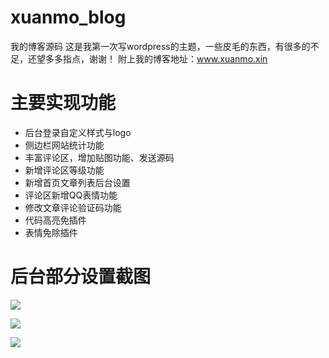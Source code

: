 # xuanmo_blog
我的博客源码
这是我第一次写wordpress的主题，一些皮毛的东西，有很多的不足，还望多多指点，谢谢！
附上我的博客地址：www.xuanmo.xin
# 主要实现功能
* 后台登录自定义样式与logo
* 侧边栏网站统计功能
* 丰富评论区，增加贴图功能、发送源码
* 新增评论区等级功能
* 新增首页文章列表后台设置
* 评论区新增QQ表情功能
* 修改文章评论验证码功能
* 代码高亮免插件
* 表情免除插件
# 后台部分设置截图
![](https://www.xuanmo.xin/wp-content/uploads/2017/08/QQ20170904-204818.png)

![](https://www.xuanmo.xin/wp-content/uploads/2017/08/QQ20170815-013150.png)

![](https://www.xuanmo.xin/wp-content/uploads/2017/08/QQ20170904-005440.png)
